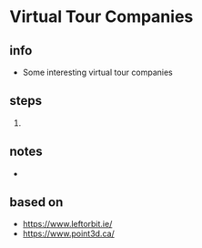 # Virtual Tour Companies  

## info  
* Some interesting virtual tour companies

## steps  
1. 

## notes  
*  

## based on  
*  https://www.leftorbit.ie/
*  https://www.point3d.ca/

